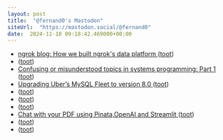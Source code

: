 ```yaml
---
layout: post
title:  "@fernand0's Mastodon"
siteUrl:  "https://mastodon.social/@fernand0"
date:  2024-11-10 09:18:42.469000+00:00
---
```

*  [ngrok blog: How we built ngrok's data platform ](https://ngrok.com/blog-post/how-we-built-ngroks-data-platfor) ([toot](https://mastodon.social/@fernand0/113457910413245918))
*  [ ](https://mastodon.manalejandro.com/@ale) ([toot](https://mastodon.social/@fernand0/113457448707696729))
*  [Confusing or misunderstood topics in systems programming: Part 1 ](https://pthorpe92.dev/programming/systems/threads-async-runtimes-part0) ([toot](https://mastodon.social/@fernand0/113457062430443317))
*  [Upgrading Uber’s MySQL Fleet to version 8.0 ](https://www.uber.com/en-JO/blog/upgrading-ubers-mysql-fleet) ([toot](https://mastodon.social/@fernand0/113456293843821934))
*  [ ](https://masto.es/@aperalesf) ([toot](https://mastodon.social/@fernand0/113455136288813052))
*  [ ](https://mastodon.social/@joseli) ([toot](https://mastodon.social/@fernand0/113455135942655943))
*  [ ](https://masto.es/@aperalesf) ([toot](https://mastodon.social/@fernand0/113454479396673821))
*  [Chat with your PDF using Pinata,OpenAI and Streamlit ](https://dev.to/jagroop2001/building-a-chat-with-pdfs-using-pinataopenai-and-streamlit-3jb) ([toot](https://mastodon.social/@fernand0/113454326836256747))
*  [ ](https://mastodon.social/@joseli) ([toot](https://mastodon.social/@fernand0/113454249873728288))
*  [ ](https://mastodon.social/@joseli) ([toot](https://mastodon.social/@fernand0/113454247652776314))
